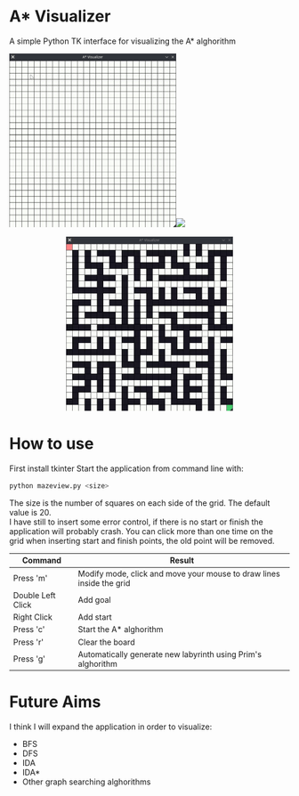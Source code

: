 # A* Visualizer
A simple Python TK interface for visualizing the A* alghorithm


<img src="./images/modifymode.gif" width="300"><img src="./images/prim.gif" width="300"><div style="text-align:center">
<img src="./images/astar.gif" width="300">
</div>

# How to use
First install tkinter
Start the application from command line with:
```bash
python mazeview.py <size>
```
The size is the number of squares on each side of the grid. The default value is 20.  
I have still to insert some error control, if there is no start or finish the application will probably crash. 
You can click more than one time on the grid when inserting start and finish points, the old point will be removed.

Command | Result  
------------ | -------------  
Press 'm' |  Modify mode, click and move your mouse to draw lines inside the grid 
Double Left Click | Add goal
Right Click | Add start
Press 'c' | Start the A* alghorithm
Press 'r' | Clear the board
Press 'g' | Automatically generate new labyrinth using Prim's alghorithm


# Future Aims
I think I will expand the application in order to visualize:
- BFS
- DFS
- IDA
- IDA*
- Other graph searching alghorithms
